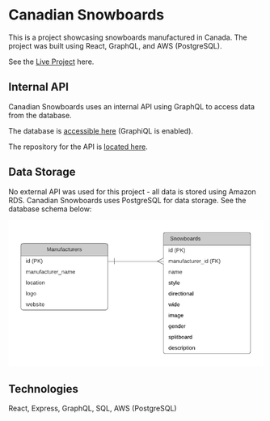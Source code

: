 # Canadian Snowboards

This is a project showcasing snowboards manufactured in Canada.
The project was built using React, GraphQL, and AWS (PostgreSQL).

See the [Live Project](https://canadiansnowboards.netlify.app) here.

## Internal API

Canadian Snowboards uses an internal API using GraphQL to access data from the database.

The database is [accessible here](https://canadiansnowboards-server.herokuapp.com/graphql) (GraphiQL is enabled).

The repository for the API is [located here](https://github.com/henryliang2/snowboards-be).

## Data Storage

No external API was used for this project - all data is stored using Amazon RDS.
Canadian Snowboards uses PostgreSQL for data storage. See the database schema below:

![ER Diagram](public/ERD.png)

## Technologies

React, Express, GraphQL, SQL, AWS (PostgreSQL)
